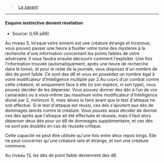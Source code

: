 ﻿---
!GenericItem
Id: l5r_rogue_hd.md#esquive-instinctive-devient-révélation
ParentLink: l5r_rogue_hd.md#le-savant
Name: Esquive instinctive devient révélation
ParentName: Le savant
NameLevel: 4
Source: (L5R p66)
Attributes: {}
---
> [Le savant](hd_l5r_rogue.md)

---

#### Esquive instinctive devient révélation

- Source: (L5R p66)

Au niveau 5, lorsque votre ennemi est une créature étrange et inconnue, vous pouvez passer une heure à fouiller votre tome des mystères à la recherche d'une information concernant les points faibles de votre adversaire. Il vous faudra ensuite découvrir comment l'exploiter. Une fois l'information trouvée (automatiquement, après une heure de recherche dans le tome), et pour le reste de la journée, vous disposez d'un nombre de dés de point faible. Ce sont des d6 et vous en possédez un nombre égal à votre modifcateur d’Intelligence multiplié par 2.Au cours d'un combat contre cette créature, et uniquement face à elle (ni son espèce, ni son type), vous pouvez décider de les dépenser. Vous pouvez donner des dés à l’un de vos camarades ou à vous-même (au maximum votre modificateur d'Intelligence divisé par 2, minimum 1), mais devez le faire avant que le test d'attaque ne soit effectué. Si le test d'attaque est réussi, ces dés s'ajoutent aux dés de dommages lancés contre la créature. Vous pouvez aussi décider de donner ces dés après que l'attaque ait été effectuée et réussie, mais il faut alors dépenser deux dés pour un d6 de dommages supplémentaire, et ces dés ne sont pas doublés en cas de réussite critique.

Cette capacité ne peut être utilisée qu'une fois entre deux repos longs. Elle ne peut concerner qu'une créature rare et étrange, et non une créature commune.

Au niveau 13, les dés de point faible deviennent des d8.

